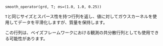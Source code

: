 ```
smooth_operator(grd, T; σs=(1.0, 1.0, 0.25))
```

`T`と同じサイズとスパース性を持つ行列を返し、値に対してガウスカーネルを使用してデータを平滑化しますが、質量を保持します。

この行列は、ベイズフレームワークにおける観測の共分散行列としても使用できる可能性があります。

